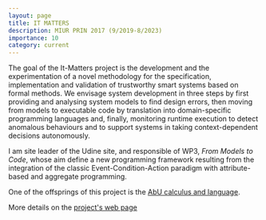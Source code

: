 ```yaml
---
layout: page
title: IT MATTERS
description: MIUR PRIN 2017 (9/2019-8/2023)
importance: 10
category: current
---
```

The goal of the It-Matters project is the development and the experimentation of a novel methodology for the specification, implementation and validation of trustworthy smart systems based on formal methods. We envisage system development in three steps by first providing and analysing system models to find design errors, then moving from models to executable code by translation into domain-specific programming languages and, finally, monitoring runtime execution to detect anomalous behaviours and to support systems in taking context-dependent decisions autonomously. 

I am site leader of the Udine site, and responsible of WP3, *From Models to Code*, whose aim define a new programming framework resulting from the integration of the classic Event-Condition-Action paradigm with attribute-based and aggregate programming.

One of the offsprings of this project is the [AbU calculus and language](https://github.com/abu-lang).

More details on the [project's web page](http://itmatters.imtlucca.it)
